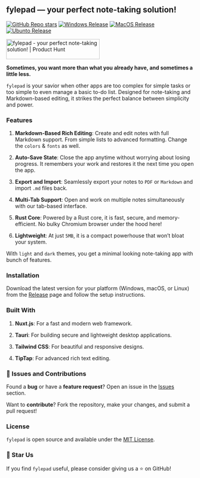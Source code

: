 
## fylepad — your perfect note-taking solution!

<a href="https://github.com/imrofayel/fylepad/stargazers"><img src="https://img.shields.io/github/stars/imrofayel/fylepad" alt="GitHub Repo stars"/></a> <a href="https://github.com/imrofayel/fylepad/releases/"><img src="https://custom-icon-badges.demolab.com/badge/Windows-0078D6?logo=windows11&logoColor=white" alt="Windows Release"/></a> <a href="https://github.com/imrofayel/fylepad/releases/"><img src="https://img.shields.io/badge/macOS-000000?logo=apple&logoColor=F0F0F0" alt="MacOS Release"/></a>  <a href="https://github.com/imrofayel/fylepad/releases/s"><img src="https://img.shields.io/badge/Ubuntu-E95420?logo=ubuntu&logoColor=white" alt="Ubunto Release"/></a>

<a href="https://www.producthunt.com/posts/fylepad?embed=true&utm_source=badge-featured&utm_medium=badge&utm_souce=badge-fylepad" target="_blank"><img src="https://api.producthunt.com/widgets/embed-image/v1/featured.svg?post_id=491117&theme=neutral" alt="fylepad - your&#0032;perfect&#0032;note&#0045;taking&#0032;solution&#0033; | Product Hunt" style="width: 250px; height: 54px;" width="250" height="54" /></a>

**Sometimes, you want more than what you already have, and sometimes a little less.**

`fylepad` is your savior when other apps are too complex for simple tasks or too simple to even manage a basic to-do list. Designed for note-taking and Markdown-based editing, it strikes the perfect balance between simplicity and power.

### Features

1. **Markdown-Based Rich Editing**: Create and edit notes with full Markdown support. From simple lists to advanced formatting. Change the `colors` & `fonts` as well.

3. **Auto-Save State**: Close the app anytime without worrying about losing progress. It remembers your work and restores it the next time you open the app.

4. **Export and Import**: Seamlessly export your notes to `PDF` or `Markdown` and import `.md` files back.

5. **Multi-Tab Support**: Open and work on multiple notes simultaneously with our tab-based interface.

6. **Rust Core**: Powered by a Rust core, it is fast, secure, and memory-efficient. No bulky Chromium browser under the hood here!

7. **Lightweight**: At just `5MB`, it is a compact powerhouse that won’t bloat your system.

With `light` and `dark` themes, you get a minimal looking note-taking app with bunch of features.

### Installation

Download the latest version for your platform (Windows, macOS, or Linux) from the [Release](https://github.com/imrofayel/fylepad/releases) page and follow the setup instructions.


### Built With

1. **Nuxt.js**: For a fast and modern web framework.

2. **Tauri**: For building secure and lightweight desktop applications.

3. **Tailwind CSS**: For beautiful and responsive designs.

4. **TipTap**: For advanced rich text editing.


### 🐛 Issues and Contributions
Found a **bug** or have a **feature request**? Open an issue in the [Issues](https://github.com/imrofayel/fylepad/issues) section.

Want to **contribute**? Fork the repository, make your changes, and submit a pull request!

### License
`fylepad` is open source and available under the [MIT License](LICENSE).

### 🌟 Star Us
If you find `fylepad` useful, please consider giving us a ⭐ on GitHub!



